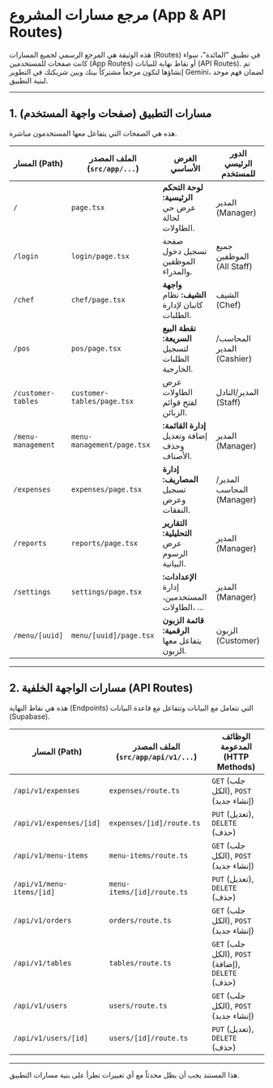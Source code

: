 # مرجع مسارات المشروع (App & API Routes)

هذه الوثيقة هي المرجع الرسمي لجميع المسارات (Routes) في تطبيق "المائدة"، سواء كانت صفحات للمستخدمين (App Routes) أو نقاط نهاية للبيانات (API Routes). تم إنشاؤها لتكون مرجعاً مشتركاً بينك وبين شريكتك في التطوير Gemini، لضمان فهم موحد لبنية التطبيق.

---

## 1. مسارات التطبيق (صفحات واجهة المستخدم)

هذه هي الصفحات التي يتفاعل معها المستخدمون مباشرة.

| المسار (Path)         | الملف المصدر (`src/app/...`) | الغرض الأساسي                              | الدور الرئيسي للمستخدم        |
| --------------------- | -------------------------- | ------------------------------------------ | -------------------------- |
| `/`                   | `page.tsx`                 | **لوحة التحكم الرئيسية:** عرض حي لحالة الطاولات. | المدير (Manager)           |
| `/login`              | `login/page.tsx`           | صفحة تسجيل دخول الموظفين والمدراء.          | جميع الموظفين (All Staff)  |
| `/chef`               | `chef/page.tsx`            | **واجهة الشيف:** نظام كانبان لإدارة الطلبات.  | الشيف (Chef)              |
| `/pos`                | `pos/page.tsx`             | **نقطة البيع السريعة:** لتسجيل الطلبات الخارجية. | المحاسب/المدير (Cashier)   |
| `/customer-tables`    | `customer-tables/page.tsx` | عرض الطاولات لفتح قوائم الزبائن.           | المدير/النادل (Staff)      |
| `/menu-management`    | `menu-management/page.tsx` | **إدارة القائمة:** إضافة وتعديل وحذف الأصناف. | المدير (Manager)           |
| `/expenses`           | `expenses/page.tsx`        | **إدارة المصاريف:** تسجيل وعرض النفقات.     | المدير/المحاسب (Manager)   |
| `/reports`            | `reports/page.tsx`         | **التقارير التحليلية:** عرض الرسوم البيانية. | المدير (Manager)           |
| `/settings`           | `settings/page.tsx`        | **الإعدادات:** إدارة المستخدمين، الطاولات، ... | المدير (Manager)           |
| `/menu/[uuid]`        | `menu/[uuid]/page.tsx`     | **قائمة الزبون الرقمية:** يتفاعل معها الزبون. | الزبون (Customer)          |

---

## 2. مسارات الواجهة الخلفية (API Routes)

هذه هي نقاط النهاية (Endpoints) التي تتعامل مع البيانات وتتفاعل مع قاعدة البيانات (Supabase).

| المسار (Path)                     | الملف المصدر (`src/app/api/v1/...`) | الوظائف المدعومة (HTTP Methods)               |
| --------------------------------- | ----------------------------------- | --------------------------------------------- |
| `/api/v1/expenses`                | `expenses/route.ts`                 | `GET` (جلب الكل), `POST` (إنشاء جديد)         |
| `/api/v1/expenses/[id]`           | `expenses/[id]/route.ts`            | `PUT` (تعديل), `DELETE` (حذف)                 |
| `/api/v1/menu-items`              | `menu-items/route.ts`               | `GET` (جلب الكل), `POST` (إنشاء جديد)         |
| `/api/v1/menu-items/[id]`         | `menu-items/[id]/route.ts`          | `PUT` (تعديل), `DELETE` (حذف)                 |
| `/api/v1/orders`                  | `orders/route.ts`                   | `GET` (جلب الكل), `POST` (إنشاء جديد)         |
| `/api/v1/tables`                  | `tables/route.ts`                   | `GET` (جلب الكل), `POST` (إضافة), `DELETE` (حذف) |
| `/api/v1/users`                   | `users/route.ts`                    | `GET` (جلب الكل), `POST` (إنشاء جديد)         |
| `/api/v1/users/[id]`              | `users/[id]/route.ts`               | `PUT` (تعديل), `DELETE` (حذف)                 |

---

هذا المستند يجب أن يظل محدثاً مع أي تغييرات تطرأ على بنية مسارات التطبيق.
